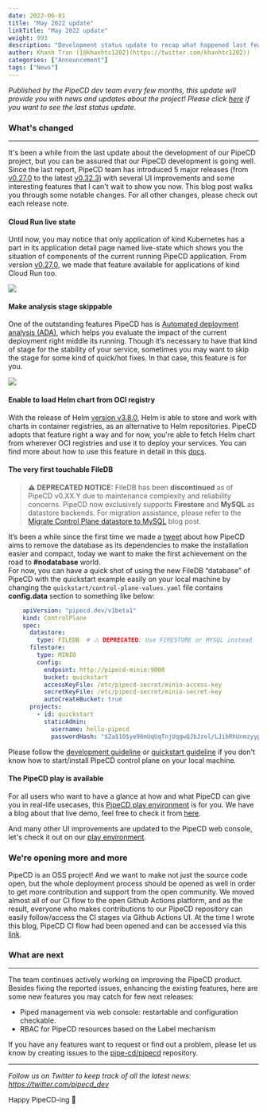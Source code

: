 ```yaml
---
date: 2022-06-01
title: "May 2022 update"
linkTitle: "May 2022 update"
weight: 993
description: "Development status update to recap what happened last few months"
author: Khanh Tran ([@khanhtc1202](https://twitter.com/khanhtc1202))
categories: ["Announcement"]
tags: ["News"]
---
```


_Published by the PipeCD dev team every few months, this update will provide you with news and updates about the project! Please click [here](/blog/2022/02/10/february-2022-update/) if you want to see the last status update._

### What's changed
---

It's been a while from the last update about the development of our PipeCD project, but you can be assured that our PipeCD development is going well. Since the last report, PipeCD team has introduced 5 major releases (from [v0.27.0](https://github.com/pipe-cd/pipecd/releases/tag/v0.27.0) to the latest [v0.32.3](https://github.com/pipe-cd/pipecd/releases/tag/v0.32.3)) with several UI improvements and some interesting features that I can't wait to show you now. This blog post walks you through some notable changes. For all other changes, please check out each release note.

#### Cloud Run live state

Until now, you may notice that only application of kind Kubernetes has a part in its application detail page named live-state which shows you the situation of components of the current running PipeCD application. From version [v0.27.0](https://github.com/pipe-cd/pipecd/releases/tag/v0.27.0), we made that feature available for applications of kind Cloud Run too.

![](/images/cloudrun-live-state.png)

#### Make analysis stage skippable

One of the outstanding features PipeCD has is [Automated deployment analysis (ADA)](/docs/user-guide/automated-deployment-analysis/), which helps you evaluate the impact of the current deployment right middle its running. Though it’s necessary to have that kind of stage for the stability of your service, sometimes you may want to skip the stage for some kind of quick/hot fixes. In that case, this feature is for you.

![](/images/analysis-skippable.png)

#### Enable to load Helm chart from OCI registry

With the release of Helm [version v3.8.0](https://helm.sh/blog/storing-charts-in-oci/), Helm is able to store and work with charts in container registries, as an alternative to Helm repositories. PipeCD adopts that feature right a way and for now, you're able to fetch Helm chart from wherever OCI registries and use it to deploy your services. You can find more about how to use this feature in detail in this [docs](/docs/operator-manual/piped/adding-helm-chart-repository-or-registry/#adding-helm-chart-registry).

#### The very first touchable FileDB

> **⚠️ DEPRECATED NOTICE:** FileDB has been **discontinued** as of PipeCD v0.XX.Y due to maintenance complexity and reliability concerns. PipeCD now exclusively supports **Firestore** and **MySQL** as datastore backends. For migration assistance, please refer to the [Migrate Control Plane datastore to MySQL](/blog/migrate-control-plane-datastore-to-mysql/) blog post.

It’s been a while since the first time we made a [tweet](https://twitter.com/nghialv2607/status/1480712569535209472) about how PipeCD aims to remove the database as its dependencies to make the installation easier and compact, today we want to make the first achievement on the road to __#nodatabase__ world.\
For now, you can have a quick shot of using the new FileDB “database” of PipeCD with the quickstart example easily on your local machine by changing the `quickstart/control-plane-values.yaml` file contains __config.data__ section to something like below:

```yaml
    apiVersion: "pipecd.dev/v1beta1"
    kind: ControlPlane
    spec:
      datastore:
        type: FILEDB  # ⚠️ DEPRECATED: Use FIRESTORE or MYSQL instead
      filestore:
        type: MINIO
        config:
          endpoint: http://pipecd-minio:9000
          bucket: quickstart
          accessKeyFile: /etc/pipecd-secret/minio-access-key
          secretKeyFile: /etc/pipecd-secret/minio-secret-key
          autoCreateBucket: true
      projects:
        - id: quickstart
          staticAdmin:
            username: hello-pipecd
            passwordHash: "$2a$10$ye96mUqUqTnjUqgwQJbJzel/LJibRhUnmzyypACkvrTSnQpVFZ7qK" # bcrypt value of "hello-pipecd"
```

Please follow the [development guideline](/docs/contribution-guidelines/development/#how-to-run-control-plane-locally) or [quickstart guideline](/docs/quickstart/) if you don't know how to start/install PipeCD control plane on your local machine.

#### The PipeCD play is available

For all users who want to have a glance at how and what PipeCD can give you in real-life usecases, this [PipeCD play environment](https://play.pipecd.dev) is for you. We have a blog about that live demo, feel free to check it from [here](/blog/2022/04/12/the-pipecd-play-environment-is-here/).

And many other UI improvements are updated to the PipeCD web console, let's check it out on our [play environment](https://play.pipecd.dev).

### We're opening more and more

PipeCD is an OSS project! And we want to make not just the source code open, but the whole deployment process should be opened as well in order to get more contribution and support from the open community. We moved almost all of our CI flow to the open Github Actions platform, and as the result, everyone who makes contributions to our PipeCD repository can easily follow/access the CI stages via Github Actions UI. At the time I wrote this blog, PipeCD CI flow had been opened and can be accessed via this [link](https://github.com/pipe-cd/pipecd/actions).

### What are next
---

The team continues actively working on improving the PipeCD product. Besides fixing the reported issues, enhancing the existing features, here are some new features you may catch for few next releases:

- Piped management via web console: restartable and configuration checkable.
- RBAC for PipeCD resources based on the Label mechanism

If you have any features want to request or find out a problem, please let us know by creating issues to the [pipe-cd/pipecd](https://github.com/pipe-cd/pipecd/issues) repository.

---
*Follow us on Twitter to keep track of all the latest news: https://twitter.com/pipecd_dev*

Happy PipeCD-ing 👋
